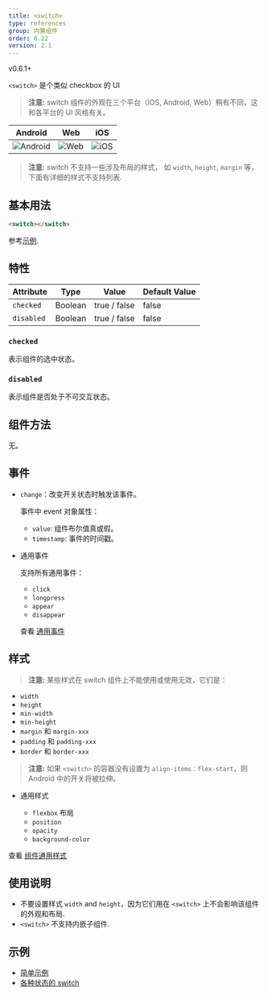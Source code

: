 ```yaml
---
title: <switch>
type: references
group: 内置组件
order: 8.22
version: 2.1
---
```


<span class="weex-version">v0.6.1+</span>


`<switch>` 是个类似 checkbox 的 UI

> **注意:** switch 组件的外观在三个平台（iOS, Android, Web）稍有不同，这和各平台的 UI 风格有关。

| Android | Web | iOS |
| -------- | --- | --- |
| ![Android](https://img.alicdn.com/tfs/TB1xIEqnfDH8KJjy1XcXXcpdXXa-314-242.png) | ![Web](https://img.alicdn.com/tfs/TB1ugX2k5qAXuNjy1XdXXaYcVXa-308-276.png) | ![iOS](https://img.alicdn.com/tfs/TB1t3X2k5qAXuNjy1XdXXaYcVXa-318-270.png) |

> **注意:** switch 不支持一些涉及布局的样式， 如 `width`, `height`, `margin` 等，下面有详细的样式不支持列表.

## 基本用法

```html
<switch></switch>
```

参考[示例](http://dotwe.org/vue/00f4b68b3a86360df1f38728fd0b4a1f).

## 特性

| Attribute     | Type   | Value                      | Default Value |
| ------------- | ------ | -------------------------- | ------------- |
| `checked`     | Boolean |   true / false            | false         |
| `disabled`    | Boolean |   true / false            | false         |


### `checked`

表示组件的选中状态。

### `disabled`

表示组件是否处于不可交互状态。


## 组件方法

无。

## 事件

- `change`：改变开关状态时触发该事件。

  事件中 event 对象属性：

  - `value`: 组件布尔值真或假。
  - `timestamp`: 事件的时间戳。

- 通用事件

  支持所有通用事件：

  - `click`
  - `longpress`
  - `appear`
  - `disappear`

  查看 [通用事件](/cn/wiki/common-events.html)

## 样式

> **注意:** 某些样式在 switch 组件上不能使用或使用无效，它们是：

- `width`
- `height`
- `min-width`
- `min-height`
- `margin` 和 `margin-xxx`
- `padding` 和 `padding-xxx`
- `border` 和 `border-xxx`

> **注意:** 如果 `<switch>` 的容器没有设置为 `align-items：flex-start`，则 Android 中的开关将被拉伸。

- 通用样式

  - `flexbox` 布局
  - `position`
  - `opacity`
  - `background-color`

查看 [组件通用样式](/cn/wiki/common-styles.html)


## 使用说明

- 不要设置样式 `width` and `height`，因为它们用在 `<switch>` 上不会影响该组件的外观和布局.
- `<switch>` 不支持内嵌子组件.

## 示例

- [简单示例](http://dotwe.org/vue/00f4b68b3a86360df1f38728fd0b4a1f)
- [各种状态的 switch](http://dotwe.org/vue/9068f28ba80e871d89dabb9fccff5cc6)
